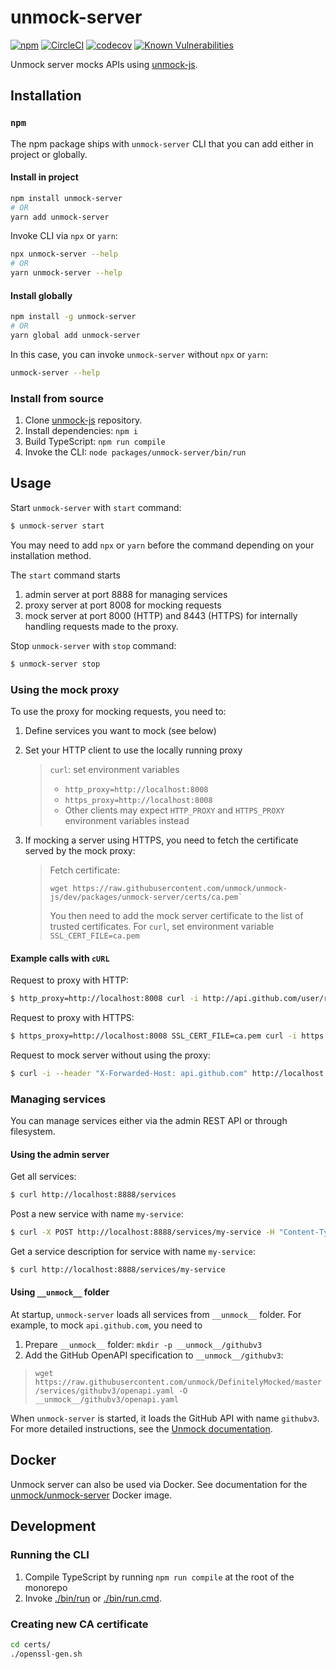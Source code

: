 # unmock-server

[![npm](https://img.shields.io/npm/v/unmock-server.svg)](https://www.npmjs.com/package/unmock-server)
[![CircleCI](https://circleci.com/gh/Meeshkan/unmock-js.svg?style=svg)](https://circleci.com/gh/Meeshkan/unmock-js)
[![codecov](https://codecov.io/gh/unmock/unmock-js/branch/dev/graph/badge.svg)](https://codecov.io/gh/unmock/unmock-js)
[![Known Vulnerabilities](https://snyk.io/test/github/unmock/unmock-js/badge.svg?targetFile=package.json)](https://snyk.io/test/github/unmock/unmock-js?targetFile=package.json)

Unmock server mocks APIs using [unmock-js](https://github.com/Meeshkan/unmock-js).

## Installation

### `npm`

The npm package ships with `unmock-server` CLI that you can add either in project or globally.

#### Install in project

```bash
npm install unmock-server
# OR
yarn add unmock-server
```

Invoke CLI via `npx` or `yarn`:

```bash
npx unmock-server --help
# OR
yarn unmock-server --help
```

#### Install globally

```bash
npm install -g unmock-server
# OR
yarn global add unmock-server
```

In this case, you can invoke `unmock-server` without `npx` or `yarn`:

```bash
unmock-server --help
```

### Install from source

1. Clone [unmock-js](https://github.com/unmock/unmock-js) repository.
1. Install dependencies: `npm i`
1. Build TypeScript: `npm run compile`
1. Invoke the CLI: `node packages/unmock-server/bin/run`

## Usage

Start `unmock-server` with `start` command:

```bash
$ unmock-server start
```

You may need to add `npx` or `yarn` before the command depending on your installation method.

The `start` command starts

1. admin server at port 8888 for managing services
1. proxy server at port 8008 for mocking requests
1. mock server at port 8000 (HTTP) and 8443 (HTTPS) for internally handling requests made to the proxy.

Stop `unmock-server` with `stop` command:

```bash
$ unmock-server stop
```

### Using the mock proxy

To use the proxy for mocking requests, you need to:

1. Define services you want to mock (see below)

1. Set your HTTP client to use the locally running proxy

   >  `curl`: set environment variables
   > - `http_proxy=http://localhost:8008`
   > - `https_proxy=http://localhost:8008`
   > - Other clients may expect `HTTP_PROXY` and `HTTPS_PROXY` environment variables instead

1. If mocking a server using HTTPS, you need to fetch the certificate served by the mock proxy:

    > Fetch certificate:
    > ```bas
    > wget https://raw.githubusercontent.com/unmock/unmock-js/dev/packages/unmock-server/certs/ca.pem`
    > ```
    > You then need to add the mock server certificate to the list of trusted certificates.
    > For `curl`, set environment variable `SSL_CERT_FILE=ca.pem`

#### Example calls with `cURL`

Request to proxy with HTTP: 

```bash
$ http_proxy=http://localhost:8008 curl -i http://api.github.com/user/repos
```

Request to proxy with HTTPS: 

```bash
$ https_proxy=http://localhost:8008 SSL_CERT_FILE=ca.pem curl -i https://api.github.com/user/repos
```

Request to mock server without using the proxy: 

```bash
$ curl -i --header "X-Forwarded-Host: api.github.com" http://localhost:8000/user/repos
```

### Managing services

You can manage services either via the admin REST API or through filesystem.

#### Using the admin server

Get all services:

```bash
$ curl http://localhost:8888/services
```

Post a new service with name `my-service`:

```bash
$ curl -X POST http://localhost:8888/services/my-service -H "Content-Type: application/json" --data "@/path/to/openapi.json"
```

Get a service description for service with name `my-service`:

```bash
$ curl http://localhost:8888/services/my-service
```

#### Using `__unmock__` folder

At startup, `unmock-server` loads all services from `__unmock__` folder. For example, to mock `api.github.com`, you need to

1. Prepare `__unmock__` folder: `mkdir -p __unmock__/githubv3`
1. Add the GitHub OpenAPI specification to `__unmock__/githubv3`:
> `wget https://raw.githubusercontent.com/unmock/DefinitelyMocked/master/services/githubv3/openapi.yaml -O __unmock__/githubv3/openapi.yaml`

When `unmock-server` is started, it loads the GitHub API with name `githubv3`. For more detailed instructions, see the [Unmock documentation](https://www.unmock.io/docs/openapi).

## Docker

Unmock server can also be used via Docker. See documentation for the [unmock/unmock-server](https://hub.docker.com/r/unmock/unmock-server) Docker image.

## Development

### Running the CLI

1. Compile TypeScript by running `npm run compile` at the root of the monorepo
1. Invoke [./bin/run](./bin/run) or [./bin/run.cmd](./bin/run.cmd).

### Creating new CA certificate

```bash
cd certs/
./openssl-gen.sh
```
